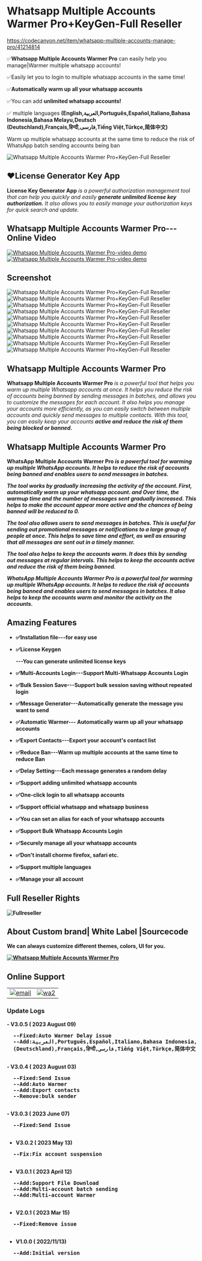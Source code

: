 # Whatsapp Multiple Accounts Warmer Pro+KeyGen-Full Reseller
 https://codecanyon.net/item/whatsapp-multiple-accounts-manage-pro/41214814
<p>✅<strong>Whatsapp Multiple Accounts Warmer Pro</strong> can easily help you manage|Warmer multiple whatsapp accounts!
</p>
<p>✅Easily let you to login to multiple whatsapp accounts in the same time!</p>
<p>✅<strong>Automatically warm up all your whatsapp accounts</strong></p>
<p>✅You can add <strong>unlimited whatsapp accounts!</strong></p>
<p>✅ multiple languages <strong>(English,العربية,Português,Español,Italiano,Bahasa Indonesia,Bahasa Melayu,Deutsch
  (Deutschland),Français,हिन्दी,فارسی,Tiếng Việt,Türkçe,简体中文)</strong></p>
<p>Warm up multiple whatsapp accounts at the same time to reduce the risk of WhatsApp batch sending accounts being
  ban</p>

<img src="https://i.ibb.co/RHf7YYc/banner.png" alt="Whatsapp Multiple Accounts Warmer Pro+KeyGen-Full Reseller" />

<h2><strong>❤️License Generator Key App</strong></h2>
<p><strong>License Key Generator App</strong><i> is a powerful authorization management tool that can help you quickly
  and
  easily <strong> generate unlimited license key authorization.</strong>
  It also allows you to easily manage your authorization keys for quick search and update. </i></p>


<h2><strong>Whatsapp Multiple Accounts Warmer Pro---Online Video</strong></h2>
<a href="https://youtu.be/2TJpSRQDKqA">
  <img src="https://i.ibb.co/xzxBQWw/ytbdemo.png" alt="Whatsapp Multiple Accounts Warmer Pro-video demo" />
</a>
<a href="https://youtu.be/2TJpSRQDKqA">
  <img src="https://i.ibb.co/S0yZv2r/watchbtn.jpg" alt="Whatsapp Multiple Accounts Warmer Pro-video demo" />
</a>


<h2><strong>Screenshot</strong></h2>
<img src="https://i.ibb.co/ssT6ZrY/01.png" alt="Whatsapp Multiple Accounts Warmer Pro+KeyGen-Full Reseller" />
<img src="https://i.ibb.co/gVJTZfM/02.png" alt="Whatsapp Multiple Accounts Warmer Pro+KeyGen-Full Reseller" />
<img src="https://i.ibb.co/Xsn8pv5/03.png" alt="Whatsapp Multiple Accounts Warmer Pro+KeyGen-Full Reseller" />
<img src="https://i.ibb.co/4NV0dW2/04.png" alt="Whatsapp Multiple Accounts Warmer Pro+KeyGen-Full Reseller" />
<img src="https://i.ibb.co/S6Q5zsy/05.png" alt="Whatsapp Multiple Accounts Warmer Pro+KeyGen-Full Reseller" />
<img src="https://i.ibb.co/mSfgRqr/06.png" alt="Whatsapp Multiple Accounts Warmer Pro+KeyGen-Full Reseller" />
<img src="https://i.ibb.co/Zhgd7bN/07.png" alt="Whatsapp Multiple Accounts Warmer Pro+KeyGen-Full Reseller" />
<img src="https://i.ibb.co/Tmbm8wG/08.png" alt="Whatsapp Multiple Accounts Warmer Pro+KeyGen-Full Reseller" />
<img src="https://i.ibb.co/WkVQh1P/09.png" alt="Whatsapp Multiple Accounts Warmer Pro+KeyGen-Full Reseller" />
<img src="https://i.ibb.co/QMJ8WmT/10.png" alt="Whatsapp Multiple Accounts Warmer Pro+KeyGen-Full Reseller" />


<h2><strong>Whatsapp Multiple Accounts Warmer Pro</strong></h2>
<p><strong>Whatsapp Multiple Accounts Warmer Pro</strong> <i>is a powerful tool that helps you warm up multiple Whatsapp
  accounts at once.
  It helps you reduce the risk of accounts being banned by sending messages in batches, and allows you to customize the
  messages for each account.
  It also helps you manage your accounts more efficiently, as you can easily switch between multiple accounts and
  quickly send messages to multiple contacts.
  With this tool, you can easily keep your accounts <strong>active and reduce the risk of them being blocked or
    banned.</strong></i></p>

<h2><strong>Whatsapp Multiple Accounts Warmer Pro</strong></h2>
<p><strong>WhatsApp Multiple Accounts Warmer Pro <strong><i>is a powerful tool for warming up multiple WhatsApp
  accounts. It helps to
  reduce the risk of accounts being banned and enables users to send messages in batches.</i></p>
<p><i>The tool works by gradually increasing the activity of the account. First, automatically warm up your whatsapp
  account. and
  Over time, the warmup time and the number of messages sent gradually increased. This helps to make the account appear
  more active and the chances of being banned will be reduced to 0.</i></p>
<p><i>The tool also allows users to send messages in batches. This is useful for sending out promotional messages or
  notifications to a large group of people at once. This helps to save time and effort, as well as ensuring that all
  messages are sent out in a timely manner.</i></p>
<p><i>The tool also helps to keep the accounts warm. It does this by sending out messages at regular intervals.
  This helps to keep the accounts active and reduce the risk of them being banned.</i></p>
<p><i>WhatsApp Multiple Accounts Warmer Pro is a powerful tool for warming up multiple WhatsApp accounts. It helps
  to reduce the risk of accounts being banned and enables users to send messages in batches. It also helps to keep the
  accounts warm and monitor the activity on the accounts.</i></p>


<h2><strong> Amazing Features</strong></h2>
<ul>

  <li><p><strong>✅Installation file</strong>---for easy use</p></li>
  <li><p><strong>✅License Keygen</strong></p>---You can generate unlimited license keys</li>
  <li><p><strong>✅Multi-Accounts Login</strong>---Support Multi-Whatsapp Accounts Login</p></li>
  <li><p><strong>✅Bulk Session Save</strong>---Support bulk session saving without repeated login</p></li>
  <li><p><strong>✅Message Generator</strong>---Automatically generate the message you want to send</p></li>
  <li><p><strong>✅Automatic Warmer</strong>--- Automatically warm up all your whatsapp accounts</p></li>
  <li><p><strong>✅Export Contacts</strong>---Export your account's contact list</p></li>
  <li><p><strong>✅Reduce Ban</strong>---Warm up multiple accounts at the same time to reduce Ban</p></li>
  <li><p><strong>✅Delay Setting</strong>---Each message generates a random delay</p></li>

  <li><p><strong>✅Support adding unlimited whatsapp accounts</strong></p></li>
  <li><p><strong>✅One-click login to all whatsapp accounts</strong></p></li>
  <li><p><strong>✅Support official whatsapp and whatsapp business</strong></p></li>
  <li><p><strong>✅You can set an alias for each of your whatsapp accounts</strong></p></li>
  <li><p><strong>✅Support Bulk Whatsapp Accounts Login</strong></p></li>
  <li><p><strong>✅Securely manage all your whatsapp accounts</strong></p></li>
  <li><p><strong>✅Don't install chorme firefox, safari etc.</strong></p></li>
  <li><p><strong>✅Support multiple languages </strong></p></li>
  <li><p><strong>✅Manage your all account</strong></p></li>


</ul>

<h2><strong>Full Reseller Rights</strong></h2>
<img src="https://i.ibb.co/cNWVh30/reseller.png" alt="Fullreseller" />

<h2><strong>About Custom brand| White Label |Sourcecode</strong></h2>
<p>We can always customize different themes, colors, UI for you.</p>
<a href="https://api.whatsapp.com/send/?phone=13156299582" rel="nofollow">
  <img src="https://i.ibb.co/G986kks/sourcecode.png" alt=" Whatsapp Multiple Accounts Warmer Pro" />
</a>


<h2><strong>Online Support</strong></h2>
<table>
  <tr>
    <td>
      <a href="mailto:ionicstudio@hotmail.com">
        <img src="https://i.ibb.co/D95ZGwY/email.png" alt="email" />
      </a>
    </td>
    <td>
      <a href="https://api.whatsapp.com/send/?phone=13156299582" rel="nofollow">
        <img src="https://i.ibb.co/XyMCqD4/wa2.png" alt="wa2" />
      </a>
    </td>
  </tr>
</table>


<h3><strong>Update Logs</strong></h3>
- V3.0.5 ( 2023  August 09)
<pre>
  --Fixed:Auto Warmer Delay issue
  --Add:العربية,Português,Español,Italiano,Bahasa Indonesia,Bahasa Melayu,Deutsch
  (Deutschland),Français,हिन्दी,فارسی,Tiếng Việt,Türkçe,简体中文
 </pre>
- V3.0.4 ( 2023  August 03)
<pre>
  --Fixed:Send Issue
  --Add:Auto Warmer
  --Add:Export contacts
  --Remove:bulk sender
 </pre>
- V3.0.3 ( 2023 June 07)
<pre>
  --Fixed:Send Issue
 </pre>

- V3.0.2 ( 2023 May 13)
<pre>
  --Fix:Fix account suspension
 </pre>

- V3.0.1 ( 2023 April 12)
<pre>
  --Add:Support File Download
  --Add:Multi-account batch sending
  --Add:Multi-account Warmer 
 </pre>
- V2.0.1 ( 2023 Mar 15)
<pre>
  --Fixed:Remove issue
 </pre>
- V1.0.0 ( 2022/11/13)
<pre>
  --Add:Initial version
 </pre>
